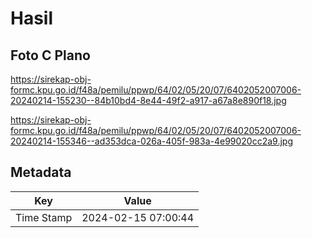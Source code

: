 # Hasil

## Foto C Plano

https://sirekap-obj-formc.kpu.go.id/f48a/pemilu/ppwp/64/02/05/20/07/6402052007006-20240214-155230--84b10bd4-8e44-49f2-a917-a67a8e890f18.jpg

https://sirekap-obj-formc.kpu.go.id/f48a/pemilu/ppwp/64/02/05/20/07/6402052007006-20240214-155346--ad353dca-026a-405f-983a-4e99020cc2a9.jpg


## Metadata

| Key        | Value               |
| ---------- | ------------------- |
| Time Stamp | 2024-02-15 07:00:44 |



